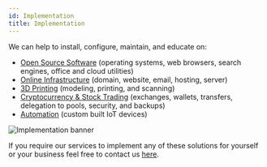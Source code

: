 ```yaml
---
id: Implementation
title: Implementation
---
```


We can help to install, configure, maintain, and educate on:
- [Open Source Software](about/Brave.md) (operating systems, web browsers, search engines, office and cloud utilities)
- [Online Infrastructure](about/DreamHost.md) (domain, website, email, hosting, server)
- [3D Printing](about/Thingiverse.md) (modeling, printing, and scanning)
- [Cryptocurrency & Stock Trading](about/Kraken.md) (exchanges, wallets, transfers, delegation to pools, security, and backups)
- [Automation](Automation.md) (custom built IoT devices)

<img alt="Implementation banner" src="/img/Implementation.jpg" />

If you require our services to implement any of these solutions for yourself or your business feel free to contact us [here](about/Contact.md).
